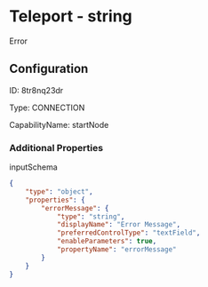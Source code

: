 # Teleport - string 
Error
## Configuration
ID:  8tr8nq23dr

Type: CONNECTION 

CapabilityName: startNode






### Additional Properties
inputSchema
```json 
{
	"type": "object",
	"properties": {
		"errorMessage": {
			"type": "string",
			"displayName": "Error Message",
			"preferredControlType": "textField",
			"enableParameters": true,
			"propertyName": "errorMessage"
		}
	}
}
```




